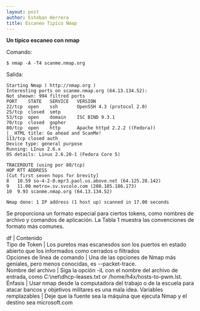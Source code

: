```yaml
---
layout: post
author: Esteban Herrera
title: Escaneo Tipico Nmap
---
```


**Un tipico escaneo con nmap**

Comando:
```nmap
$ nmap -A -T4 scanme.nmap.org
```
Salida:
```nmap
Starting Nmap ( http://nmap.org )
Interesting ports on scanme.nmap.org (64.13.134.52):
Not sheown: 994 filtred ports
PORT    STATE   SERVICE   VERSION
22/tcp  open    ssh       OpenSSH 4.3 (protocol 2.0)
25/tcp  closed  smtp      
53/tcp  open    domain    ISC BIND 9.3.1
70/tcp  closed  gopher
80/tcp  open    http      Apache httpd 2.2.2 ((Fedora))
|_ HTML title: Go ahead and ScanMe!
113/tcp closed auth
Device type: general purpose
Running: LInux 2.6.x
OS details: Linux 2.6.20-1 (Fedora Core 5)

TRACEROUTE (using por 80/tcp)
HOP RTT ADDRESS
[Cut first seven hops for brevity]
8   10.59 so-4-2-0.mpr3.paol.us.above.net (64.125.28.142)
9   11.00 metro=.sv.svcolo.com (208.185.186.173)
10  9.93 scanme.nmap.org (64.13.134.52)

Nmap done: 1 IP address (1 host up) scanned in 17.00 seconds
```

Se proporciona un formato especial para ciertos tokens, como nombres de archivo y comandos de aplicación. La Tabla 1 muestra las convenciones de formato más comunes.


 df                           | Contenido  
 Tipo de Token                | Los puretos mas escanesdos son los puertos en estado abierto que los informados como cerrados o filtrados             
 Opciones de linea de comando | Una de las opciones de Nmap más geniales, pero menos conocidas, es --packet-trace.     
 Nombre del archivo           | Siga la opción -iL con el nombre del archivo de entrada, como C:\net\dhcp-leases.txt or /home/h4x/hosts-to-pwm.lst.   
 Énfasis                      | Usar nmap desde la computadora del trabajo o de la escuela para atacar bancos y objetivos militares es una mala idea. 
 Variables remplazables       | Deje que la fuente sea la máquina que ejecuta Nmap y el destino sea microsoft.com                                     





